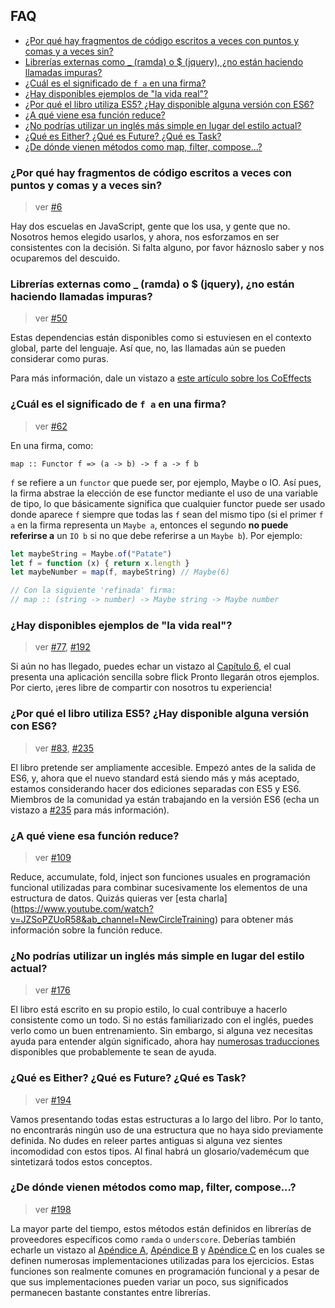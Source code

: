 ## FAQ

- [¿Por qué hay fragmentos de código escritos a veces con puntos y comas y a veces sin?](#por-qué-hay-fragmentos-de-código-escritos-a-veces-con-puntos-y-comas-y-a-veces-sin)
- [Librerías externas como _ (ramda) o $ (jquery), ¿no están haciendo llamadas impuras?](#librerías-externas-como-_-ramda-o--jquery-no-están-haciendo-llamadas-impuras)
- [¿Cuál es el significado de `f a` en una firma?](#cuál-es-el-significado-de-f-a-en-una-firma)
- [¿Hay disponibles ejemplos de "la vida real"?](#hay-disponibles-ejemplos-de-la-vida-real)
- [¿Por qué el libro utiliza ES5? ¿Hay disponible alguna versión con ES6?](#por-qué-el-libro-utiliza-es5-hay-disponible-alguna-versión-con-es6)
- [¿A qué viene esa función reduce?](#a-qué-viene-esa-función-reduce)
- [¿No podrías utilizar un inglés más simple en lugar del estilo actual?](#no-podrías-utilizar-un-inglés-más-simple-en-lugar-del-estilo-actual)
- [¿Qué es Either? ¿Qué es Future? ¿Qué es Task?](#qué-es-either-qué-es-future-qué-es-task)
- [¿De dónde vienen métodos como map, filter, compose...?](#de-dónde-vienen-métodos-como-map-filter-compose)

### ¿Por qué hay fragmentos de código escritos a veces con puntos y comas y a veces sin?

> ver [#6]

Hay dos escuelas en JavaScript, gente que los usa, y gente que no.  Nosotros hemos elegido
usarlos, y ahora, nos esforzamos en ser consistentes con la decisión. Si falta alguno, 
por favor háznoslo saber y nos ocuparemos del descuido.

### Librerías externas como _ (ramda) o $ (jquery), ¿no están haciendo llamadas impuras?

> ver [#50]

Estas dependencias están disponibles como si estuviesen en el contexto global,
parte del lenguaje.
Así que, no, las llamadas aún se pueden considerar como puras.

Para más información, dale un vistazo a [este artículo sobre los CoEffects](http://tomasp.net/blog/2014/why-coeffects-matter/)

### ¿Cuál es el significado de `f a` en una firma?

> ver [#62]

En una firma, como:

`map :: Functor f => (a -> b) -> f a -> f b`

`f` se refiere a un `functor` que puede ser, por ejemplo, Maybe o IO. Así pues, la firma 
abstrae la elección de ese functor mediante el uso de una variable de tipo, lo que básicamente 
significa que cualquier functor puede ser usado donde aparece `f` siempre que todas las `f` 
sean del mismo tipo (si el primer `f a` en la firma representa un `Maybe a`, entonces el 
segundo **no puede referirse a** un `IO b` si no que debe referirse a un `Maybe b`). Por ejemplo:

```javascript
let maybeString = Maybe.of("Patate")
let f = function (x) { return x.length }
let maybeNumber = map(f, maybeString) // Maybe(6)

// Con la siguiente 'refinada' firma:
// map :: (string -> number) -> Maybe string -> Maybe number
```

### ¿Hay disponibles ejemplos de "la vida real"?

> ver [#77], [#192]

Si aún no has llegado, puedes echar un vistazo al [Capítulo 6](https://github.com/MostlyAdequate/mostly-adequate-guide/blob/master/ch06.md), el cual presenta una aplicación sencilla sobre flick
Pronto llegarán otros ejemplos. Por cierto, ¡eres libre de compartir con nosotros tu experiencia!

### ¿Por qué el libro utiliza ES5? ¿Hay disponible alguna versión con ES6?

> ver [#83], [#235]

El libro pretende ser ampliamente accesible. Empezó antes de la salida de ES6, y, ahora que el nuevo 
standard está siendo más y más aceptado, estamos considerando hacer dos ediciones separadas con
ES5 y ES6. Miembros de la comunidad ya están trabajando en la versión ES6 (echa un vistazo a
[#235] para más información).

### ¿A qué viene esa función reduce?

> ver [#109]

Reduce, accumulate, fold, inject son funciones usuales en programación funcional utilizadas para
combinar sucesivamente los elementos de una estructura de datos. Quizás quieras ver [esta charla]
(https://www.youtube.com/watch?v=JZSoPZUoR58&ab_channel=NewCircleTraining) para obtener más
información sobre la función reduce.

### ¿No podrías utilizar un inglés más simple en lugar del estilo actual?

> ver [#176]

El libro está escrito en su propio estilo, lo cual contribuye a hacerlo consistente como un todo. Si
no estás familiarizado con el inglés, puedes verlo como un buen entrenamiento.
Sin embargo, si alguna vez necesitas ayuda para entender algún significado, ahora
hay [numerosas traducciones](https://github.com/MostlyAdequate/mostly-adequate-guide/blob/master/TRANSLATIONS.md)
disponibles que probablemente te sean de ayuda.

### ¿Qué es Either? ¿Qué es Future? ¿Qué es Task?

> ver [#194]

Vamos presentando todas estas estructuras a lo largo del libro. Por lo tanto, no encontrarás ningún uso
de una estructura que no haya sido previamente definida. No dudes en releer partes antiguas si alguna 
vez sientes incomodidad con estos tipos.
Al final habrá un glosario/vademécum que sintetizará todos estos conceptos.

### ¿De dónde vienen métodos como map, filter, compose...?

> ver [#198]

La mayor parte del tiempo, estos métodos están definidos en librerías de proveedores específicos como
`ramda` o `underscore`. Deberías también echarle un vistazo al [Apéndice A](./appendix_a-es.md), 
[Apéndice B](./appendix_b-es.md) y [Apéndice C](./appendix_c-es.md) en los cuales se definen
numerosas implementaciones utilizadas para los ejercicios. Estas funciones son realmente comunes
en programación funcional y a pesar de que sus implementaciones pueden variar un poco, sus 
significados permanecen bastante constantes entre librerías.


[#6]: https://github.com/MostlyAdequate/mostly-adequate-guide/issues/6
[#50]: https://github.com/MostlyAdequate/mostly-adequate-guide/issues/50
[#62]: https://github.com/MostlyAdequate/mostly-adequate-guide/issues/62
[#77]: https://github.com/MostlyAdequate/mostly-adequate-guide/issues/77
[#83]: https://github.com/MostlyAdequate/mostly-adequate-guide/issues/83
[#109]: https://github.com/MostlyAdequate/mostly-adequate-guide/issues/109
[#176]: https://github.com/MostlyAdequate/mostly-adequate-guide/issues/176
[#192]: https://github.com/MostlyAdequate/mostly-adequate-guide/issues/192
[#194]: https://github.com/MostlyAdequate/mostly-adequate-guide/issues/194
[#198]: https://github.com/MostlyAdequate/mostly-adequate-guide/issues/198
[#235]: https://github.com/MostlyAdequate/mostly-adequate-guide/pull/235
